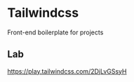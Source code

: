 # Tailwindcss

Front-end boilerplate for projects

## Lab

https://play.tailwindcss.com/2DjLvGSsyH


